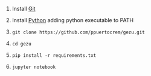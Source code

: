 1. Install [Git](https://git-scm.com/)

2. Install [Python](https://www.python.org/) adding python executable to PATH

3. `git clone https://github.com/ppuertocrem/gezu.git`

4. `cd gezu`

5. `pip install -r requirements.txt`

6. `jupyter notebook`